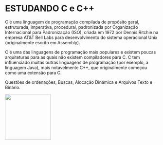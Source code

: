 # ESTUDANDO C e C++
C é uma linguagem de programação compilada de propósito geral, estruturada, imperativa, procedural, padronizada por Organização Internacional para Padronização (ISO), criada em 1972 por Dennis Ritchie na empresa AT&T Bell Labs para desenvolvimento do sistema operacional Unix (originalmente escrito em Assembly).

C é uma das linguagens de programação mais populares e existem poucas arquiteturas para as quais não existem compiladores para C. C tem influenciado muitas outras linguagens de programação (por exemplo, a linguagem Java), mais notavelmente C++, que originalmente começou como uma extensão para C.

Questões de ordenações, Buscas, Alocação Dinámica e Arquivos Texto e Binário.

<img src='https://computerlanguagesite.files.wordpress.com/2017/09/cpp.png?w=656' width='150px'></img>
